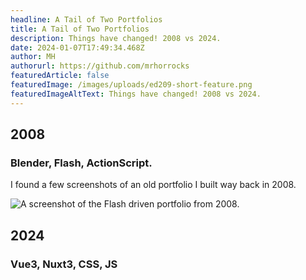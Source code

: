 ```yaml
---
headline: A Tail of Two Portfolios
title: A Tail of Two Portfolios
description: Things have changed! 2008 vs 2024.
date: 2024-01-07T17:49:34.468Z
author: MH
authorurl: https://github.com/mrhorrocks
featuredArticle: false
featuredImage: /images/uploads/ed209-short-feature.png
featuredImageAltText: Things have changed! 2008 vs 2024.
---
```


## 2008

### Blender, Flash, ActionScript.

I found a few screenshots of an old portfolio I built way back in 2008.

![A screenshot of the Flash driven portfolio from 2008.](/images/uploads/portfolio-2008.jpg "A screenshot of the Flash driven portfolio from 2008.")

## 2024

### Vue3, Nuxt3, CSS, JS
